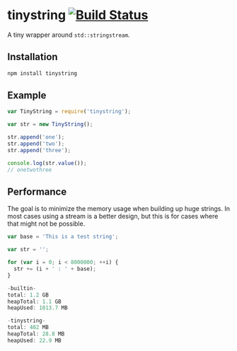 # tinystring [![Build Status](https://travis-ci.org/zhm/tinystring.svg?branch=master)](https://travis-ci.org/zhm/tinystring)

A tiny wrapper around `std::stringstream`.

## Installation

```sh
npm install tinystring
```

## Example

```js
var TinyString = require('tinystring');

var str = new TinyString();

str.append('one');
str.append('two');
str.append('three');

console.log(str.value());
// onetwothree
```

## Performance

The goal is to minimize the memory usage when building up huge strings. In most cases using a stream is a better design, but this is for cases where that might not be possible.

```js
var base = 'This is a test string';

var str = '';

for (var i = 0; i < 8000000; ++i) {
  str += (i + ' : ' + base);
}

-builtin-
total: 1.2 GB
heapTotal: 1.1 GB
heapUsed: 1013.7 MB

-tinystring-
total: 402 MB
heapTotal: 28.8 MB
heapUsed: 22.9 MB
```


